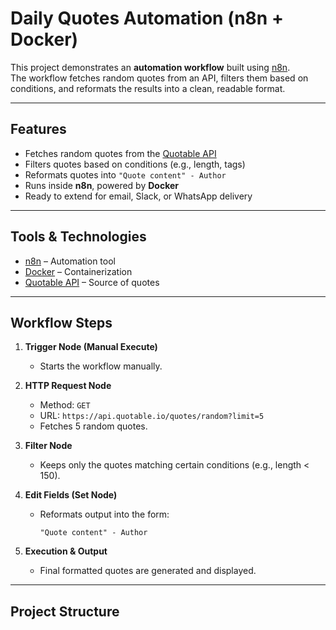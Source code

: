 # Daily Quotes Automation (n8n + Docker)

This project demonstrates an **automation workflow** built using [n8n](https://n8n.io/).  
The workflow fetches random quotes from an API, filters them based on conditions, and reformats the results into a clean, readable format.

---

##  Features
-  Fetches random quotes from the [Quotable API](https://api.quotable.io)  
- Filters quotes based on conditions (e.g., length, tags)  
-  Reformats quotes into `"Quote content" - Author`  
-  Runs inside **n8n**, powered by **Docker**  
- Ready to extend for email, Slack, or WhatsApp delivery  

---

##  Tools & Technologies
- [n8n](https://n8n.io/) – Automation tool  
- [Docker](https://www.docker.com/) – Containerization  
- [Quotable API](https://api.quotable.io) – Source of quotes  

---

##  Workflow Steps
1. **Trigger Node (Manual Execute)**  
   - Starts the workflow manually.  

2. **HTTP Request Node**  
   - Method: `GET`  
   - URL: `https://api.quotable.io/quotes/random?limit=5`  
   - Fetches 5 random quotes.  

3. **Filter Node**  
   - Keeps only the quotes matching certain conditions (e.g., length < 150).  

4. **Edit Fields (Set Node)**  
   - Reformats output into the form:  
     ```
     "Quote content" - Author
     ```

5. **Execution & Output**  
   - Final formatted quotes are generated and displayed.  

---

##  Project Structure
